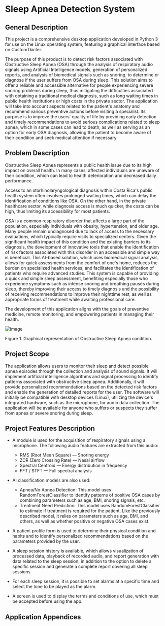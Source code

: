 # Sleep Apnea Detection System
## General Description
This project is a comprehensive desktop application developed in Python 3 for use on the Linux operating system, featuring a graphical interface based on CustomTkinter.

The purpose of this product is to detect risk factors associated with Obstructive Sleep Apnea (OSA) through the analysis of respiratory audio signals using Artificial Intelligence models, generation of personalized reports, and analysis of biomedical signals such as snoring, to determine or diagnose if the user suffers from OSA during sleep. This solution aims to offer a reliable and accessible alternative for people experiencing severe snoring problems during sleep, thus mitigating the difficulties associated with obtaining a traditional medical diagnosis, such as long waiting times in public health institutions or high costs in the private sector. The application will take into account aspects related to the patient's anatomy and recommend various preventive actions before visiting a specialist. Its purpose is to improve the users' quality of life by providing early detection and timely recommendations to avoid serious complications related to sleep apnea, which in some cases can lead to death, as well as serving as an option for early OSA diagnosis, allowing the patient to become aware of their condition and seek medical attention if necessary.

## Problem Description
Obstructive Sleep Apnea represents a public health issue due to its high impact on overall health. In many cases, affected individuals are unaware of their condition, which can lead to health deterioration and decreased daily performance.

Access to an otorhinolaryngological diagnosis within Costa Rica's public health system often involves prolonged waiting times, which can delay the identification of conditions like OSA. On the other hand, in the private healthcare sector, while diagnosis access is much quicker, the costs can be high, thus limiting its accessibility for most patients.

OSA is a common respiratory disorder that affects a large part of the population, especially individuals with obesity, hypertension, and older age. Many people remain undiagnosed due to lack of access to the necessary evaluations, which typically require visits to specialized centers. Given the significant health impact of this condition and the existing barriers to its diagnosis, the development of innovative tools that enable the identification of risk factors associated with this disorder in an accessible and simple way is beneficial. This AI-based solution, which uses biomedical signal analysis, allows for quick assessments from the comfort of one's home, reduces the burden on specialized health services, and facilitates the identification of patients who require advanced studies. This system is capable of providing a quick and simple sleep assessment, benefiting especially those who experience symptoms such as intense snoring and breathing pauses during sleep, thereby improving their access to timely diagnosis and the possibility of receiving recommendations to improve their nighttime rest, as well as appropriate forms of treatment while awaiting professional care.

The development of this application aligns with the goals of preventive medicine, remote monitoring, and empowering patients in managing their health.

![image](https://github.com/user-attachments/assets/14e10b4c-3964-41e1-8965-379f6b16163f)

Figure 1. Graphical representation of Obstructive Sleep Apnea condition.

## Project Scope
The application allows users to monitor their sleep and detect possible apnea episodes through the collection and analysis of sound signals. It will implement artificial intelligence algorithms and signal processing to identify patterns associated with obstructive sleep apnea. Additionally, it will provide personalized recommendations based on the detected risk factors and enable the generation of detailed reports for the user. The software will initially be compatible with desktop devices (Linux), utilizing the device's integrated hardware, such as the microphone, for audio data collection. The application will be available for anyone who suffers or suspects they suffer from apnea or severe snoring during sleep.

## Project Features Description
* A module is used for the acquisition of respiratory signals using a microphone. The following audio features are extracted from this audio:
  - RMS (Root Mean Square) — Snoring energy
  - ZCR (Zero Crossing Rate) — Nasal airflow
  - Spectral Centroid — Energy distribution in frequency
  - FFT / STFT — Full spectral analysis
* AI classification models are also used:
  - Apnea/No Apnea Detection: This model uses RandomForestClassifier to identify patterns of positive OSA cases by combining parameters such as age, BMI, snoring signals, etc.
  - Treatment Need Prediction: This model uses RandomForestClassifier to estimate if treatment is required for the patient. Like the previously described model, it relies on parameters such as age, BMI, and others, as well as whether positive or negative OSA cases exist.

* A patient profile form is used to determine their physical condition and habits and to identify personalized recommendations based on the parameters provided by the user.
* A sleep session history is available, which allows visualization of processed data, playback of recorded audio, and report generation with data related to the sleep session, in addition to the option to delete a specific session and generate a complete report covering all sleep sessions.
* For each sleep session, it is possible to set alarms at a specific time and select the tone to be played as the alarm.

* A screen is used to display the terms and conditions of use, which must be accepted before using the app.

## Application Appendices
